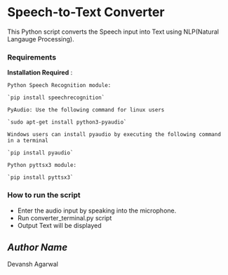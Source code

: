     
# Speech-to-Text Converter
<!--Remove the below lines and add yours -->
This Python script converts the Speech input into Text using NLP(Natural Langauge Processing).

### Requirements
<!--Remove the below lines and add yours -->
**Installation Required** :

    Python Speech Recognition module:

    `pip install speechrecognition`

    PyAudio: Use the following command for linux users

    `sudo apt-get install python3-pyaudio`

    Windows users can install pyaudio by executing the following command in a terminal

    `pip install pyaudio`

    Python pyttsx3 module:

    `pip install pyttsx3`

### How to run the script
<!--Remove the below lines and add yours -->

-   Enter the audio input by speaking into the microphone.
-   Run converter_terminal.py script
-   Output Text will be displayed


## *Author Name*
<!--Remove the below lines and add yours -->
Devansh Agarwal

